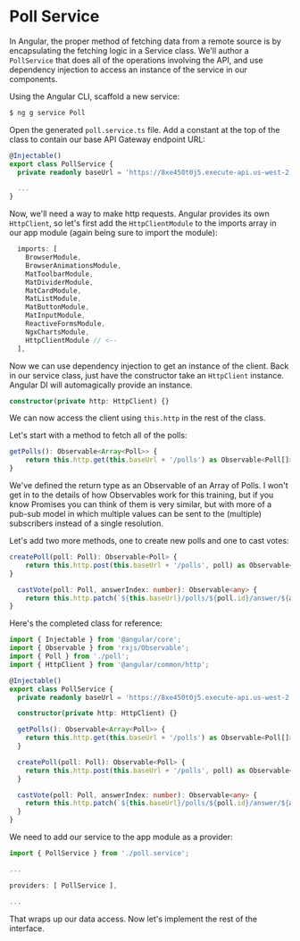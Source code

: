 # Poll Service
In Angular, the proper method of fetching data from a remote source is by encapsulating the fetching logic in a Service class.  We'll author a `PollService` that does all of the operations involving the API, and use dependency injection to access an instance of the service in our components.

Using the Angular CLI, scaffold a new service:
```bash
$ ng g service Poll
```

Open the generated `poll.service.ts` file. Add a constant at the top of the class to contain our base API Gateway endpoint URL:
```typescript
@Injectable()
export class PollService {
  private readonly baseUrl = 'https://8xe450t0j5.execute-api.us-west-2.amazonaws.com/Prod';

  ...
}
```

Now, we'll need a way to make http requests.  Angular provides its own `HttpClient`, so let's first add the `HttpClientModule` to the imports array in our app module (again being sure to import the module):
```typescript
  imports: [
    BrowserModule,
    BrowserAnimationsModule,
    MatToolbarModule,
    MatDividerModule,
    MatCardModule,
    MatListModule,
    MatButtonModule,
    MatInputModule,
    ReactiveFormsModule,
    NgxChartsModule,
    HttpClientModule // <--
  ],
```

Now we can use dependency injection to get an instance of the client.  Back in our service class, just have the constructor take an `HttpClient` instance.  Angular DI will automagically provide an instance.
```typescript
constructor(private http: HttpClient) {}
```

We can now access the client using `this.http` in the rest of the class.

Let's start with a method to fetch all of the polls:
```typescript
getPolls(): Observable<Array<Poll>> {
    return this.http.get(this.baseUrl + '/polls') as Observable<Poll[]>;
}
```
We've defined the return type as an Observable of an Array of Polls.  I won't get in to the details of how Observables work for this training, but if you know Promises you can think of them is very similar, but with more of a pub-sub model in which multiple values can be sent to the (multiple) subscribers instead of a single resolution.

Let's add two more methods, one to create new polls and one to cast votes:
```typescript
createPoll(poll: Poll): Observable<Poll> {
    return this.http.post(this.baseUrl + '/polls', poll) as Observable<Poll>;
}

  castVote(poll: Poll, answerIndex: number): Observable<any> {
    return this.http.patch(`${this.baseUrl}/polls/${poll.id}/answer/${answerIndex}`, {});
}
```

Here's the completed class for reference:
```typescript
import { Injectable } from '@angular/core';
import { Observable } from 'rxjs/Observable';
import { Poll } from './poll';
import { HttpClient } from '@angular/common/http';

@Injectable()
export class PollService {
  private readonly baseUrl = 'https://8xe450t0j5.execute-api.us-west-2.amazonaws.com/Prod';

  constructor(private http: HttpClient) {}

  getPolls(): Observable<Array<Poll>> {
    return this.http.get(this.baseUrl + '/polls') as Observable<Poll[]>;
  }

  createPoll(poll: Poll): Observable<Poll> {
    return this.http.post(this.baseUrl + '/polls', poll) as Observable<Poll>;
  }

  castVote(poll: Poll, answerIndex: number): Observable<any> {
    return this.http.patch(`${this.baseUrl}/polls/${poll.id}/answer/${answerIndex}`, {});
  }
}
```

We need to add our service to the app module as a provider:
```typescript
import { PollService } from './poll.service';

...

providers: [ PollService ],

...

```

That wraps up our data access.  Now let's implement the rest of the interface.